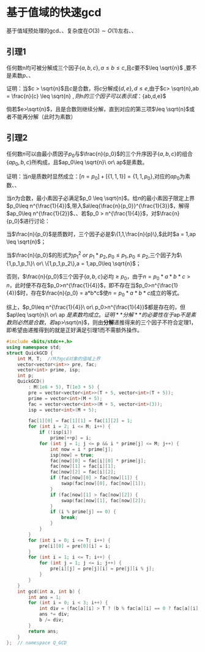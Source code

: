 # 基于值域的快速gcd

基于值域预处理的gcd、、复杂度在$O(3)\sim O(1)$左右、、

## 引理1

任何数n均可被分解成三个因子$\{a,b,c\},a\leq b\leq c,$且$c$要不$\leq \sqrt{n}$ ,要不是素数$p$、、

证明：当$c > \sqrt{n}$且$c$是合数，将$c$分解成$\{d,e\},d\leq e$,由于$c> \sqrt{n},ab = \frac{n}{c} \leq \sqrt{n} $,则$n$的三个因子可以表示成：$\{ab,d,e\}$

倘若$e>\sqrt{n}$，且是合数则继续分解，直到对应的第三项$\leq \sqrt{n}$或者不能再分解（此时为素数）

## 引理2

任何数$n$可以由最小质因子$p_0$与$\frac{n}{p_0}$的三个升序因子$\{a,b,c\}$的组合$\{ap_0,b,c\}$所构成，且$ap_0\leq \sqrt{n}\ or\ ap$是素数。

证明：当$n$是质数时显然成立：$[n=p_0]+[\{1,1,1\}] = \{1,1,p_0\}$,对应的$ap_0$为素数、、

当$n$为合数，最小素因子必满足$p_0 \leq \sqrt{n}$。给$n$的最小素因子限定上界$p_0\leq n^{\frac{1}{4}}$,带入$a\leq{\frac{n}{p_0}}^{\frac{1}{3}}$，解得$ap_0\leq n^{\frac{1}{2}}$、、若$p_0 > n^{\frac{1}{4}}$，对$\frac{n}{p_0}$进行讨论：

当$\frac{n}{p_0}$是质数时，三个因子必是$\{1,1,\frac{n}{p}\},$此时$a = 1,ap \leq \sqrt{n}$；

当$\frac{n}{p_0}$的形式为$p_1^2\ or\ p_1*p_2,p_0\leq p_1,p_0\leq p_2,$三个因子为$\{1,p_1,p_1\}\ or\ \{1,p_1,p_2\},a = 1,ap_0\leq \sqrt{n}$；

否则，$\frac{n}{p_0}$三个因子$\{a,b,c\}$必均$\geq p_0$，由于$n = p_0 * a * b * c > n$，此时便不存在$p_0>n^{\frac{1}{4}}$，即不存在当$p_0>n^{\frac{1}{4}}$时，存在$\frac{n}{p_0} = a*b*c$使$n = p_0 * a * b *c$成立的等式。

综上，$p_0\leq n^{\frac{1}{4}}\ or\ p_0>n^{\frac{1}{4}}$都是存在的，但$ap\leq \sqrt{n}\ or\ ap $是素数均成立。证明**分解**的必要性在于$ap$不是素数则必然是合数，若$ap>\sqrt{n}$，则由**分解**递推得来的三个因子不符合定理1，即希望由递推得到的就是正好满足引理1而不需额外操作。

```cpp
#include <bits/stdc++.h>
using namespace std;
struct QuickGCD {
    int M, T;  //M为gcd对象的值域上界
    vector<vector<int>> pre, fac;
    vector<int> prime, isp;
    int p;
    QuickGCD()
        : M(1e6 + 5), T(1e3 + 5) {
        pre = vector<vector<int>>(T + 5, vector<int>(T + 5));
        prime = vector<int>(M + 5);
        fac = vector<vector<int>>(M + 5, vector<int>(3));
        isp = vector<int>(M + 5);

        fac[1][0] = fac[1][1] = fac[1][2] = 1;
        for (int i = 2; i <= M; i++) {
            if (!isp[i])
                prime[++p] = i;
            for (int j = 1; j <= p && i * prime[j] <= M; j++) {
                int now = i * prime[j];
                isp[now] = true;
                fac[now][0] = fac[i][0] * prime[j];
                fac[now][1] = fac[i][1];
                fac[now][2] = fac[i][2];
                if (fac[now][0] > fac[now][1]) {
                    swap(fac[now][0], fac[now][1]);
                }
                if (fac[now][1] > fac[now][2]) {
                    swap(fac[now][1], fac[now][2]);
                }
                if (i % prime[j] == 0) {
                    break;
                }
            }
        }
        for (int i = 0; i <= T; i++) {
            pre[i][0] = pre[0][i] = i;
        }
        for (int i = 1; i <= T; i++) {
            for (int j = 1; j <= i; j++) {
                pre[i][j] = pre[j][i] = pre[j][i % j];
            }
        }
    }
    int gcd(int a, int b) {
        int ans = 1;
        for (int i = 0; i < 3; i++) {
            int div = (fac[a][i] > T ? (b % fac[a][i] == 0 ? fac[a][i] : 1) : pre[fac[a][i]][b % fac[a][i]]);  //fac[a][i]铁定为素数
            ans *= div;
            b /= div;
        }
        return ans;
    }
};  // namespace Q_GCD

```

